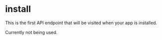 # install

This is the first API endpoint that will be visited when your app is installed.

Currently not being used.

